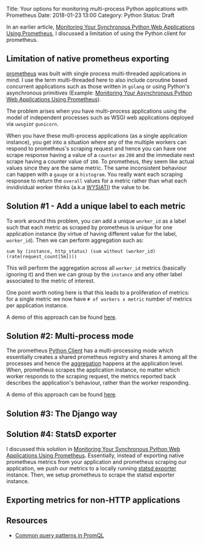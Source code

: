 Title: Your options for monitoring multi-process Python applications with Prometheus
Date: 2018-01-23 13:00
Category: Python
Status: Draft


In an earlier article, [Monitoring Your Synchronous Python Web Applications Using Prometheus](https://blog.codeship.com/monitoring-your-synchronous-python-web-applications-using-prometheus/), I discussed a limitation of using the Python client for prometheus. 

##  Limitation of native prometheus exporting

[prometheus](https://prometheus.io) was built with single process multi-threaded applications in mind.
I use the term multi-threaded here to also include coroutine based concurrent applications such as
those written in `golang` or using Python's asynchronous primitives 
(Example: [Monitoring Your Asynchronous Python Web Applications Using Prometheus](https://blog.codeship.com/monitoring-your-asynchronous-python-web-applications-using-prometheus/)). 

The problem arises when you have multi-process applications using the model of independent
processes such as WSGI web applications deployed  via `uwsgi`or `gunicorn`.

When you have these multi-process applications (as a single application instance), 
you get into a situation where any of the multiple workers
can respond to prometheus's scraping request and hence you can have one scrape response having a value
of a `counter` as `200` and the immediate next scrape having a counter value of `100`. To prometheus, they
seem like actual values since they are the same metric. The same inconsistent behaviour can happen with a
`gauge` or a `histogram`. You really want each scraping response to return the `overall` values for a
metric rather than what each invidividual worker thinks (a.k.a [WYSIATI](https://jeffreysaltzman.wordpress.com/2013/04/08/wysiati/))
the value to be.

## Solution #1 - Add a unique label to each metric

To work around this problem, you can add a unique `worker_id` as a label such that each metric as scraped
by prometheus is unique for one application instance (by virtue of having different value for the 
label, `worker_id`). Then we can perform aggregation such as:

```
sum by (instance, http_status) (sum without (worker_id) (rate(request_count[5m])))
```

This will perform the aggregation across all `worker_id` metrics (basically ignoring it)
and then we can group by the `instance` and any other label associated to the metric
of interest.

One point worth noting here is that this leads to a proliferation of metrics: 
for a single metric we now have `# of workers x metric` number of 
metrics per application instance. 

A demo of this approach can be found [here](https://github.com/amitsaha/python-prometheus-demo/tree/master/flask_app_prometheus_worker_id).

## Solution #2: Multi-process mode

The prometheus [Python Client](https://github.com/prometheus/client_python)
has a multi-processing mode which essentially creates a shared prometheus registry and shares
it among all the processes and hence the [aggregation](https://github.com/prometheus/client_python/blob/master/prometheus_client/multiprocess.py
) happens at the application level. When,
prometheus scrapes the application instance, no matter which worker responds to the scraping
request, the metrics reported back describes the application's behaviour, rather than 
the worker responding.

A demo of this approach can be found [here](https://github.com/amitsaha/python-prometheus-demo/tree/master/flask_app_prometheus_multiprocessing).

## Solution #3: The Django way

## Solution #4: StatsD exporter

I discussed this solution in [Monitoring Your Synchronous Python Web Applications Using Prometheus](https://blog.codeship.com/monitoring-your-synchronous-python-web-applications-using-prometheus/). Essentially, instead of exporting native prometheus metrics from your
application and prometheus scraping our application, we push our metrics to a locally running [statsd exporter](https://github.com/prometheus/statsd_exporter) instance. Then, we setup prometheus to scrape the statsd exporter instance.


## Exporting metrics for non-HTTP applications



## Resources

- [Common query patterns in PromQL](https://www.robustperception.io/common-query-patterns-in-promql/)




